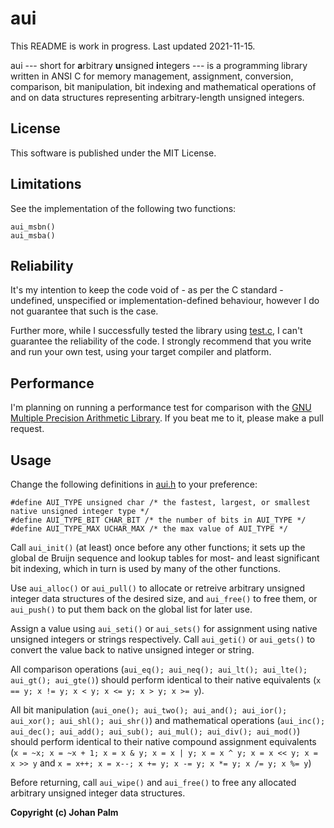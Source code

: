 # aui
This README is work in progress.
Last updated 2021-11-15.

aui --- short for **a**rbitrary **u**nsigned **i**ntegers --- is a programming library written in ANSI C for memory management, assignment, conversion, comparison, bit manipulation, bit indexing and mathematical operations of and on data structures representing arbitrary-length unsigned integers.

## License
This software is published under the MIT License.

## Limitations
See the implementation of the following two functions:
```
aui_msbn()
aui_msba()
```

## Reliability
It's my intention to keep the code void of - as per the C standard - undefined, unspecified or implementation-defined behaviour, however I do not guarantee that such is the case.

Further more, while I successfully tested the library using [test.c](https://github.com/pij-se/aui/tree/master/src/test.c), I can't guarantee the reliability of the code. I strongly recommend that you write and run your own test, using your target compiler and platform.

## Performance
I'm planning on running a performance test for comparison with the [GNU Multiple Precision Arithmetic Library](https://gmplib.org/). If you beat me to it, please make a pull request.

## Usage
Change the following definitions in [aui.h](https://github.com/pij-se/aui/tree/master/src/aui.h) to your preference:
```
#define AUI_TYPE unsigned char /* the fastest, largest, or smallest native unsigned integer type */
#define AUI_TYPE_BIT CHAR_BIT /* the number of bits in AUI_TYPE */
#define AUI_TYPE_MAX UCHAR_MAX /* the max value of AUI_TYPE */
```
Call `aui_init()` (at least) once before any other functions; it sets up the global de Bruijn sequence and lookup tables for most- and least significant bit indexing, which in turn is used by many of the other functions.

Use `aui_alloc()` or `aui_pull()` to allocate or retreive arbitrary unsigned integer data structures of the desired size, and `aui_free()` to free them,  or `aui_push()` to put them back on the global list for later use.

Assign a value using `aui_seti()` or `aui_sets()` for assignment using native unsigned integers or strings respectively. Call `aui_geti()` or `aui_gets()` to convert the value back to native unsigned integer or string.

All comparison operations (`aui_eq(); aui_neq(); aui_lt(); aui_lte(); aui_gt(); aui_gte()`) should perform identical to their native equivalents (`x == y; x != y; x < y; x <= y; x > y; x >= y`).

All bit manipulation (`aui_one(); aui_two(); aui_and(); aui_ior(); aui_xor(); aui_shl(); aui_shr()`) and mathematical operations (`aui_inc(); aui_dec(); aui_add(); aui_sub(); aui_mul(); aui_div(); aui_mod()`) should perform identical to their native compound assignment equivalents (`x = ~x; x = ~x + 1; x = x & y; x = x | y; x = x ^ y; x = x << y; x = x >> y` and `x = x++; x = x--; x += y; x -= y; x *= y; x /= y; x %= y`)

Before returning, call `aui_wipe()` and `aui_free()` to free any allocated arbitrary unsigned integer data structures.

**Copyright (c) Johan Palm**
